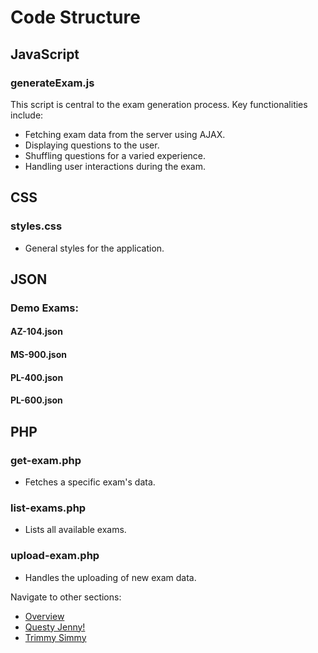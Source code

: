 # Code Structure

## JavaScript

### generateExam.js

This script is central to the exam generation process. Key functionalities include:
- Fetching exam data from the server using AJAX.
- Displaying questions to the user.
- Shuffling questions for a varied experience.
- Handling user interactions during the exam.

## CSS

### styles.css

- General styles for the application.

## JSON

### Demo Exams:
#### AZ-104.json
#### MS-900.json
#### PL-400.json
#### PL-600.json

## PHP

### get-exam.php 

- Fetches a specific exam's data.

### list-exams.php

- Lists all available exams.

### upload-exam.php

- Handles the uploading of new exam data.


Navigate to other sections:
- [Overview](overview.md)
- [Questy Jenny!](questy-jenny.md)
- [Trimmy Simmy](trimmy-simmy.md)
